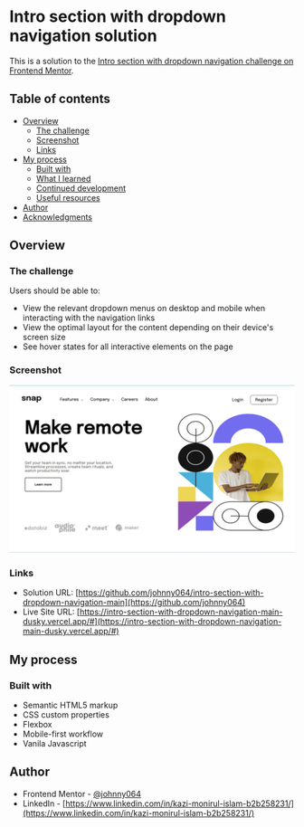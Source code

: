 # Intro section with dropdown navigation solution

This is a solution to the [Intro section with dropdown navigation challenge on Frontend Mentor](https://www.frontendmentor.io/challenges/intro-section-with-dropdown-navigation-ryaPetHE5).

## Table of contents

- [Overview](#overview)
  - [The challenge](#the-challenge)
  - [Screenshot](#screenshot)
  - [Links](#links)
- [My process](#my-process)
  - [Built with](#built-with)
  - [What I learned](#what-i-learned)
  - [Continued development](#continued-development)
  - [Useful resources](#useful-resources)
- [Author](#author)
- [Acknowledgments](#acknowledgments)

## Overview

### The challenge

Users should be able to:

- View the relevant dropdown menus on desktop and mobile when interacting with the navigation links
- View the optimal layout for the content depending on their device's screen size
- See hover states for all interactive elements on the page

### Screenshot

![](./screenshots/Screenshot.png)


### Links

- Solution URL: [https://github.com/johnny064/intro-section-with-dropdown-navigation-main](https://github.com/johnny064)
- Live Site URL: [https://intro-section-with-dropdown-navigation-main-dusky.vercel.app/#](https://intro-section-with-dropdown-navigation-main-dusky.vercel.app/#)

## My process

### Built with

- Semantic HTML5 markup
- CSS custom properties
- Flexbox
- Mobile-first workflow
- Vanila Javascript

## Author
- Frontend Mentor - [@johnny064](https://www.frontendmentor.io/profile/johnny064)
- LinkedIn - [https://www.linkedin.com/in/kazi-monirul-islam-b2b258231/](https://www.linkedin.com/in/kazi-monirul-islam-b2b258231/)

